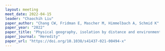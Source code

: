 ```yaml
---
layout: meeting
meet_date: 2022-04-15
leader: "Chaochih Liu"
paper_author: "Chang CW, Fridman E, Mascher M, Himmelbach A, Schmid K"
paper_year: "2022"
paper_title: "Physical geography, isolation by distance and environmental variables shape genomic variation of wild barley (*Hordeum vulgare* L. ssp. *spontaneum*) in the Southern Levant."
paper_journal: "Heredity"
paper_url: "https://doi.org/10.1038/s41437-021-00494-x"
---
```

